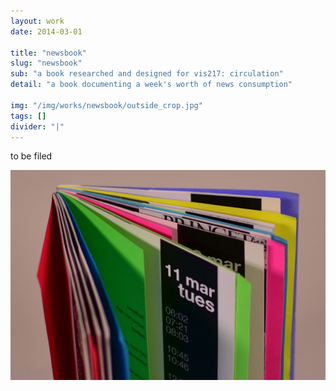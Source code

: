 ```yaml
---
layout: work
date: 2014-03-01

title: "newsbook"
slug: "newsbook"
sub: "a book researched and designed for vis217: circulation"
detail: "a book documenting a week's worth of news consumption"

img: "/img/works/newsbook/outside_crop.jpg"
tags: []
divider: "|"
---
```


to be filed

![newsbook](/img/works/newsbook/outside_crop.jpg)
